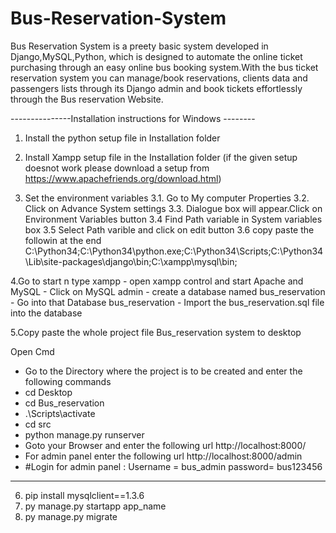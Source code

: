 # Bus-Reservation-System
Bus Reservation System is a preety basic system developed in Django,MySQL,Python, which is designed to automate the online ticket purchasing through an easy online bus booking system.With the bus ticket reservation system you can manage/book reservations, clients data and passengers lists through its Django admin and book tickets effortlessly through the Bus reservation Website.

---------------Installation instructions for Windows --------

1. Install the python setup file in Installation folder

2. Install Xampp setup file in the Installation folder (if the given setup doesnot work please download a setup from https://www.apachefriends.org/download.html)

3. Set the environment variables 
	3.1. Go to My computer Properties
	3.2. Click on Advance System settings 
	3.3. Dialogue box will appear.Click on Environment Variables button
	3.4  Find Path variable in System variables box
	3.5 Select Path varible and click on edit button
	3.6 copy paste the followin at the end 
C:\Python34;C:\Python34\python.exe;C:\Python34\Scripts\;C:\Python34\Lib\site-packages\django\bin;C:\xampp\mysql\bin;

4.Go to start n type xampp
  	- open xampp control and start Apache and MySQL
	- Click on MySQL admin 
	- create a database named bus_reservation
	- Go into that Database bus_reservation
	- Import the bus_reservation.sql file into the database

5.Copy paste the whole project file  Bus_reservation system to desktop

Open Cmd
 - Go to the Directory where the project is to be created and enter the following commands
 - cd Desktop
 - cd Bus_reservation
 - .\Scripts\activate
 - cd src
 - python manage.py runserver
 - Goto your Browser and enter the following url
	http://localhost:8000/
 - For admin panel enter the following url
	http://localhost:8000/admin
 - #Login for admin panel :
 	Username = bus_admin
	password= bus123456 

-------------------------------------------------------------------------------------------------------------------

6. pip install mysqlclient==1.3.6
7. py manage.py startapp app_name
8. py manage.py migrate
